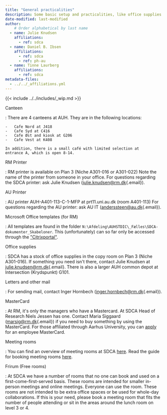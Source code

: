 ```yaml
---
title: "General practicalities"
description: Some basic setup and practicalities, like office supplies.
date-modified: last-modified
author:
    # Order alphabetical by last name
  - name: Julie Knudsen
    affiliations: 
      - ref: sdca
  - name: Daniel B. Ibsen
    affiliations: 
      - ref: sdca
      - ref: ph-au
  - name: Tinne Laurberg
    affiliations: 
      - ref: sdca
metadata-files: 
  - ../../_affiliations.yml
---
```


{{< include ../../includes/_wip.md >}}

Canteen

:   There are 4 canteens at AUH. They are in the following locations:

    -   Cafe Nord at J418
    -   Cafe Syd at C416
    -   Cafe Øst and kiosk at G206
    -   Cafe Vest at K408

    In addition, there is a small café with limited selection at
    entrance A, which is open 8-14.

RM Printer

:   RM printer is available on Plan 3 (Niche A301-016 or A301-022) Note
    the name of the printer from someone in your office. For questions
    regarding the SDCA printer: ask Julie Knudsen
    ([julie.knudsen\@rm.dk](mailto:julie.knudsen@rm.dk){.email}).

AU Printer

:   AU printer AUH-A401-113-C-1-MFP at prt11.uni.au.dk (room A401-113)
    For questions regarding the AU printer: ask AU IT
    ([anderssteen@au.dk](mailto:anderssteen@au.dk){.email}).

Microsoft Office templates (for RM)

:   All templates are found in the folder
    `N:\Afdeling\AUHSTDIC\_Fælles\SDCA-dokumenter_Skabeloner`. This
    (unfortunately) can so far only be accessed through the
    ["Citrixportal"](https://citrixportal.rm.dk).

Office supplies

:   SDCA has a stock of office supplies in the copy room on Plan 3
    (Niche A301-016). If something you need isn't there, contact Julie
    Knudsen at
    [julie.knudsen\@rm.dk](mailto:julie.knudsen@rm.dk){.email}. There is
    also a larger AUH common depot at Intersection (Krydspunkt) G101.

Letters and other mail

:   For sending mail, contact Inger Hornbech
    ([inger.hornbech\@rm.dk](mailto:inger.hornbech@rm.dk){.email}).

MasterCard

:   At RM, it's only the managers who have a Mastercard. At SDCA Head of
    Research Niels Jessen has one. Contact Maria Siggaard
    ([marsig\@rm.dk](mailto:marsig@rm.dk){.email}) if you need to buy
    something by using the MasterCard. For those affiliated through
    Aarhus University, you can
    [apply](https://medarbejdere.au.dk/en/administration/finance/travel-booking/policy-for-credit-card-at-aarhus-university/)
    for an employee MasterCard.

Meeting rooms

:   You can find an overview of meeting rooms at SDCA
    [here](https://auh.intranet.rm.dk/om-auh/afdelinger/afdelinger-s-a/steno-diabetes-center-aarhus/forum/plantegninger-indretning/).
    Read the guide for booking meeting rooms
    [here](/support/booking-rooms/index.md).

Frirum (Free rooms)

:   At SDCA we have a number of rooms that no one can book and used on a
    first-come-first-served basis. These rooms are intended for smaller
    in-person meetings and online meetings. Everyone can use the room.
    These rooms are not intended to be extra office spaces or be used
    for whole-day collaborations. If this is your need, please book a
    meeting room that fits the number of people attending or sit in the
    areas around the lunch room on level 3 or 4.

